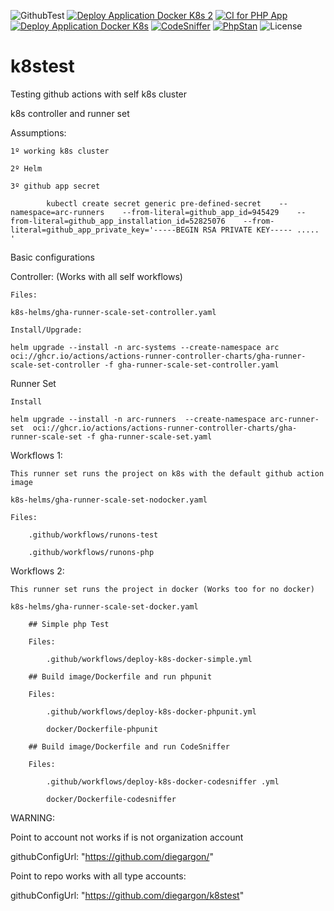 ![GithubTest](https://img.shields.io/badge/Github-Test-blue)
[![Deploy Application Docker K8s 2](https://github.com/diegargon/k8stest/actions/workflows/deploy-k8s-docker-2.yml/badge.svg)](https://github.com/diegargon/k8stest/actions/workflows/deploy-k8s-docker-2.yml)
[![CI for PHP App](https://github.com/diegargon/k8stest/actions/workflows/runson-php.yaml/badge.svg)](https://github.com/diegargon/k8stest/actions/workflows/runson-php.yaml)
[![Deploy Application Docker K8s](https://github.com/diegargon/k8stest/actions/workflows/deploy-k8s-docker.yml/badge.svg)](https://github.com/diegargon/k8stest/actions/workflows/deploy-k8s-docker.yml)
[![CodeSniffer](https://github.com/diegargon/k8stest/actions/workflows/code-sniffer.yml/badge.svg)](https://github.com/diegargon/k8stest/actions/workflows/code-sniffer.yml)
[![PhpStan](https://github.com/diegargon/k8stest/actions/workflows/phpstan.yml/badge.svg)](https://github.com/diegargon/k8stest/actions/workflows/phpstan.yml)
![License](https://img.shields.io/github/license/diegargon/k8stest)

# k8stest

Testing github actions with self k8s cluster

k8s controller and runner set

Assumptions:

    1º working k8s cluster

    2º Helm

    3º github app secret

            kubectl create secret generic pre-defined-secret    --namespace=arc-runners    --from-literal=github_app_id=945429    --from-literal=github_app_installation_id=52825076    --from-literal=github_app_private_key='-----BEGIN RSA PRIVATE KEY----- ..... '


Basic configurations

Controller: (Works with all  self workflows)
    
    Files:

    k8s-helms/gha-runner-scale-set-controller.yaml

    Install/Upgrade:

    helm upgrade --install -n arc-systems --create-namespace arc oci://ghcr.io/actions/actions-runner-controller-charts/gha-runner-scale-set-controller -f gha-runner-scale-set-controller.yaml


Runner Set

    Install
    
    helm upgrade --install -n arc-runners  --create-namespace arc-runner-set  oci://ghcr.io/actions/actions-runner-controller-charts/gha-runner-scale-set -f gha-runner-scale-set.yaml


Workflows 1:

    This runner set runs the project on k8s with the default github action image

    k8s-helms/gha-runner-scale-set-nodocker.yaml

    Files: 

        .github/workflows/runons-test

        .github/workflows/runons-php


Workflows 2:

    This runner set runs the project in docker (Works too for no docker)

    k8s-helms/gha-runner-scale-set-docker.yaml
        
        ## Simple php Test
        
        Files: 

            .github/workflows/deploy-k8s-docker-simple.yml
            
        ## Build image/Dockerfile and run phpunit

        Files: 

            .github/workflows/deploy-k8s-docker-phpunit.yml
        
            docker/Dockerfile-phpunit

        ## Build image/Dockerfile and run CodeSniffer

        Files: 

            .github/workflows/deploy-k8s-docker-codesniffer .yml
            
            docker/Dockerfile-codesniffer
            


WARNING: 

Point to account not works if is not organization account

githubConfigUrl: "https://github.com/diegargon/"    

Point to repo works with all type accounts:

githubConfigUrl: "https://github.com/diegargon/k8stest"    

